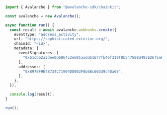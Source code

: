 <!-- Start SDK Example Usage [usage] -->
```typescript
import { Avalanche } from "@avalanche-sdk/chainkit";

const avalanche = new Avalanche();

async function run() {
  const result = await avalanche.webhooks.create({
    eventType: "address_activity",
    url: "https://sophisticated-exterior.org/",
    chainId: "<id>",
    metadata: {
      eventSignatures: [
        "0x61cbb2a3dee0b6064c2e681aadd61677fb4ef319f0b547508d495626f5a62f64",
      ],
      addresses: [
        "0xB97EF9Ef8734C71904D8002F8b6Bc66Dd9c48a6E",
      ],
    },
  });

  console.log(result);
}

run();

```
<!-- End SDK Example Usage [usage] -->